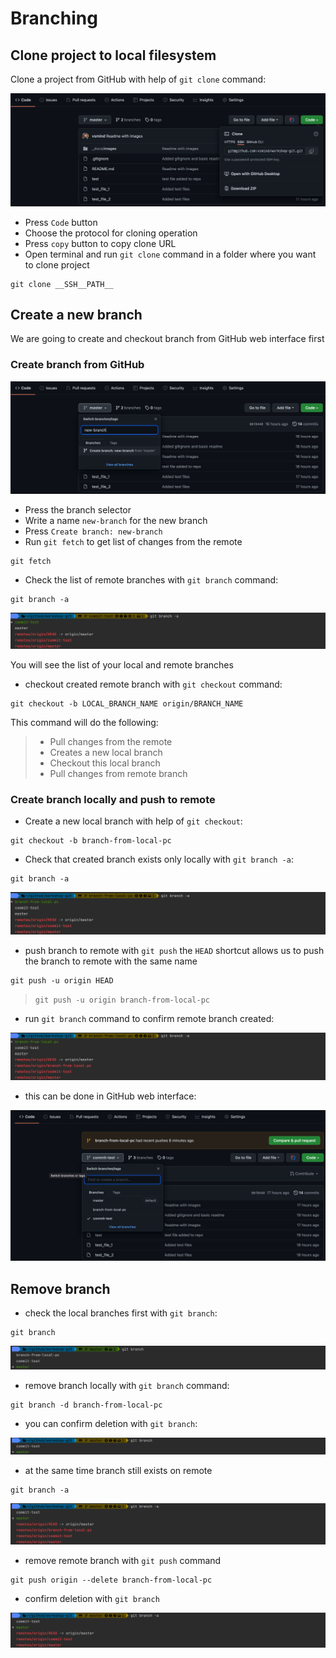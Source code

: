 # Branching

## Clone project to local filesystem

Clone a project from GitHub with help of `git clone` command:

![img.png](images/branching_01.png)

- Press `Code` button
- Choose the protocol for cloning operation
- Press `copy` button to copy clone URL  
- Open terminal and run `git clone` command in  a folder where you want to clone project

```shell
git clone __SSH__PATH__ 
```

## Create a new branch

We are going to create and checkout branch from GitHub web interface first

### Create branch from GitHub

![img.png](images/branching_02.png)

- Press the branch selector
- Write a name `new-branch` for the new branch
- Press `Create branch: new-branch`
- Run `git fetch` to get list of changes from the remote

```
git fetch
```

- Check the list of remote branches with `git branch` command:

```shell
git branch -a
```

![img.png](images/branching_03.png)

You will see the list of your local and remote branches

- checkout created remote branch with `git checkout` command:

```shell
git checkout -b LOCAL_BRANCH_NAME origin/BRANCH_NAME
```

This command will do the following:
> - Pull changes from the remote
> - Creates a new local branch
> - Checkout this local branch
> - Pull changes from remote branch 

### Create branch locally and push to remote

- Create a new local branch with help of `git checkout`:

```
git checkout -b branch-from-local-pc
```

- Check that created branch exists only locally with `git branch -a`:

```
git branch -a
```

![img.png](images/branching_04.png)

- push branch to remote with `git push` the `HEAD` shortcut allows us to push the branch to remote with the same name

```
git push -u origin HEAD 
```

> `git push -u origin branch-from-local-pc`

- run `git branch` command to confirm remote branch created:

![img_1.png](images/branching_05.png)

- this can be done in GitHub web interface:

![img.png](images/branching_06.png)

## Remove branch

- check the local branches first with `git branch`:

```
git branch
```

![img.png](images/branching_07.png)

- remove branch locally with `git branch` command:

```
git branch -d branch-from-local-pc
```

- you can confirm deletion with `git branch`:

![img.png](images/branching_08.png)

- at the same time branch still exists on remote

```
git branch -a
```

![img_1.png](images/branching_09.png)

- remove remote branch with `git push` command 

```shell
git push origin --delete branch-from-local-pc
```

- confirm deletion with `git branch`

![img_2.png](images/branching_10.png)
